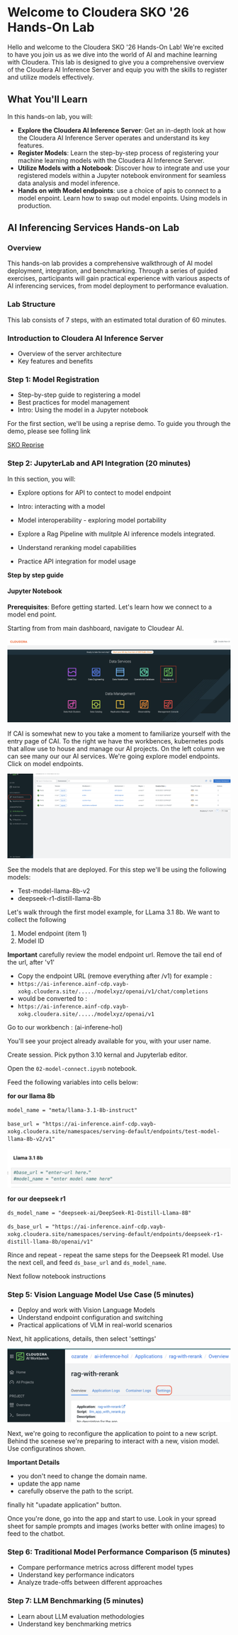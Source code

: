 # Welcome to Cloudera SKO '26 Hands-On Lab

Hello and welcome to the Cloudera SKO '26 Hands-On Lab! We're excited to have you join us as we dive into the world of AI and machine learning with Cloudera. This lab is designed to give you a comprehensive overview of the Cloudera AI Inference Server and equip you with the skills to register and utilize models effectively.


## What You'll Learn

In this hands-on lab, you will:

- **Explore the Cloudera AI Inference Server**: Get an in-depth look at how the Cloudera AI Inference Server operates and understand its key features.
- **Register Models**: Learn the step-by-step process of registering your machine learning models with the Cloudera AI Inference Server.
- **Utilize Models with a Notebook**: Discover how to integrate and use your registered models within a Jupyter notebook environment for seamless data analysis and model inference.
- **Hands on with Model endpoints**: use a choice of apis to connect to a model enpoint. Learn how to swap out model enpoints. Using models in production. 


## AI Inferencing Services Hands-on Lab

### Overview

This hands-on lab provides a comprehensive walkthrough of AI model deployment, integration, and benchmarking. Through a series of guided exercises, participants will gain practical experience with various aspects of AI inferencing services, from model deployment to performance evaluation.


### Lab Structure

This lab consists of 7 steps, with an estimated total duration of 60 minutes.

### Introduction to Cloudera AI Inference Server

- Overview of the server architecture
- Key features and benefits

### Step 1: Model Registration

- Step-by-step guide to registering a model
- Best practices for model management
- Intro: Using the model in a Jupyter notebook

For the first section, we'll be using a reprise demo. To guide you through the demo, please see folling link

[SKO Reprise](https://app.getreprise.com/edit4/preview/1yQ8zRX/)

### Step 2: JupyterLab and API Integration (20 minutes)

In this section, you will:

* Explore options for API to contect to model endpoint
* Intro: interacting with a model
* Model interoperability - exploring model portability
* Explore a Rag Pipeline with mulitple AI inference models integrated.

* Understand reranking model capabilities
* Practice API integration for model usage

**Step by step guide**

#### Jupyter Notebook

**Prerequisites**: Before getting started. Let's learn how we connect to a model end point. 

Starting from from main dashboard, navigate to Cloudear AI. 

![homepage](./images/home-page.png)


If CAI is somewhat new to you take a moment to familiarize yourself with the entry page of CAI. To the right we have the workbences, kubernetes pods that allow use to house and manage our AI projects. On the left column we can see many our our AI services. We're going explore model endpoints. Click on model endpoints. 


![cai page](./images/CAI.png)

See the models that are deployed. For this step we'll be using the following models:

- Test-model-llama-8b-v2
- deepseek-r1-distill-llama-8b

Let's walk through the first model example, for LLama 3.1 8b. We want to collect the following

1. Model endpoint (item 1)
2. Model ID

**Important** 
carefully review the model endpoint url. Remove the tail end of the url, after 'v1'

  - Copy the endpoint URL (remove everything after /v1) for example :
   - `https://ai-inference.ainf-cdp.vayb-xokg.cloudera.site/...../modelxyz/openai/v1/chat/completions`
   - would be converted to :
   - `https://ai-inference.ainf-cdp.vayb-xokg.cloudera.site/...../modelxyz/openai/v1`

Go to our workbench : (ai-inferene-hol)

You'll see your project already available for you, with your user name. 

Create session. Pick python 3.10 kernal and Jupyterlab editor. 

Open the `02-model-connect.ipynb` notebook.

Feed the following variables into cells below:

**for our llama 8b**

`model_name = "meta/llama-3.1-8b-instruct" `

`base_url = "https://ai-inference.ainf-cdp.vayb-xokg.cloudera.site/namespaces/serving-default/endpoints/test-model-llama-8b-v2/v1"`

![cai page](./images/model-end-point-details.png)

**for our deepseek r1**

`ds_model_name = "deepseek-ai/DeepSeek-R1-Distill-Llama-8B"`

`ds_base_url = "https://ai-inference.ainf-cdp.vayb-xokg.cloudera.site/namespaces/serving-default/endpoints/deepseek-r1-distill-llama-8b/openai/v1" `


Rince and repeat - repeat the same steps for the Deepseek R1 model. Use the next cell, and feed `ds_base_url` and `ds_model_name`.

Next follow notebook instructions

### Step 5: Vision Language Model Use Case (5 minutes)

* Deploy and work with Vision Language Models
* Understand endpoint configuration and switching
* Practical applications of VLM in real-world scenarios

Next, hit applications, details, then select 'settings' 

![cai page](./images/new-application-settings.png)

Next, we're going to reconfigure the application to point to a new script. Behind the scenese we're preparing to interact with a new, vision model. Use configuratinos shown. 

**Important Details**

- you don't need to change the domain name.
- update the app name
- carefully observe the path to the script.

finally hit "upadate application" button. 

Once you're done, go into the app and start to use. Look in your spread sheet for sample prompts and images (works better with online images) to feed to the chatbot. 


### Step 6: Traditional Model Performance Comparison (5 minutes)

* Compare performance metrics across different model types
* Understand key performance indicators
* Analyze trade-offs between different approaches

### Step 7: LLM Benchmarking (5 minutes)

* Learn about LLM evaluation methodologies
* Understand key benchmarking metrics

